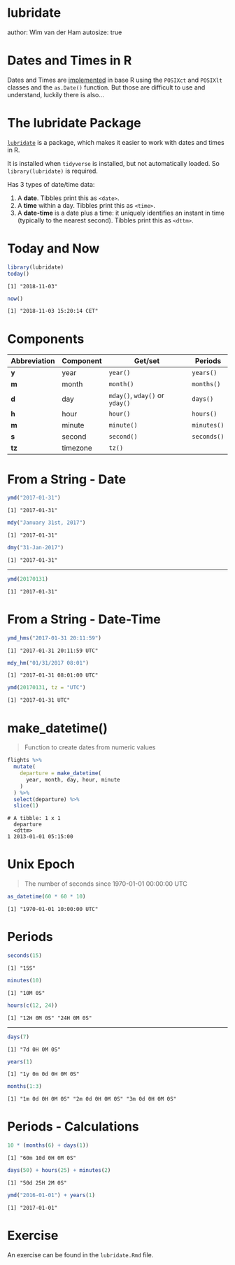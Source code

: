 lubridate
========================================================
author: Wim van der Ham
autosize: true

Dates and Times in R
========================================================

Dates and Times are [implemented](https://www.stat.berkeley.edu/~s133/dates.html) in base R using the `POSIXct` and `POSIXlt` classes and the `as.Date()` function. But those are difficult to use and understand, luckily there is also...

The lubridate Package
========================================================

[`lubridate`](https://lubridate.tidyverse.org/) is a package, which makes it easier to work with dates and times in R. 

It is installed when `tidyverse` is installed, but not automatically loaded. So `library(lubridate)` is required.

Has 3 types of date/time data:

1. A **date**. Tibbles print this as `<date>`.
1. A **time** within a day. Tibbles print this as `<time>`.
1. A **date-time** is a date plus a time: it uniquely identifies an instant in time (typically to the nearest second). Tibbles print this as `<dttm>`. 

Today and Now
========================================================


```r
library(lubridate)
today()
```

```
[1] "2018-11-03"
```

```r
now()
```

```
[1] "2018-11-03 15:20:14 CET"
```

Components
========================================================

Abbreviation | Component | Get/set | Periods
--- | --- | --- | ---
**y** | year | `year()` | `years()`
**m** | month | `month()` | `months()`
**d** | day | `mday()`, `wday()` or `yday()` | `days()`
**h** | hour | `hour()` | `hours()`
**m** | minute | `minute()` | `minutes()`
**s** | second | `second()` | `seconds()`
**tz** | timezone | `tz()` | 

From a String - Date
========================================================


```r
ymd("2017-01-31")
```

```
[1] "2017-01-31"
```

```r
mdy("January 31st, 2017")
```

```
[1] "2017-01-31"
```

```r
dmy("31-Jan-2017")
```

```
[1] "2017-01-31"
```

***


```r
ymd(20170131)
```

```
[1] "2017-01-31"
```

From a String - Date-Time
========================================================


```r
ymd_hms("2017-01-31 20:11:59")
```

```
[1] "2017-01-31 20:11:59 UTC"
```

```r
mdy_hm("01/31/2017 08:01")
```

```
[1] "2017-01-31 08:01:00 UTC"
```

```r
ymd(20170131, tz = "UTC")
```

```
[1] "2017-01-31 UTC"
```

make_datetime()
========================================================

> Function to create dates from numeric values




```r
flights %>% 
  mutate(
    departure = make_datetime(
      year, month, day, hour, minute
    )
  ) %>%
  select(departure) %>% 
  slice(1)
```

```
# A tibble: 1 x 1
  departure          
  <dttm>             
1 2013-01-01 05:15:00
```

Unix Epoch
========================================================

> The number of seconds since 1970-01-01 00:00:00 UTC


```r
as_datetime(60 * 60 * 10)
```

```
[1] "1970-01-01 10:00:00 UTC"
```

Periods
========================================================


```r
seconds(15)
```

```
[1] "15S"
```

```r
minutes(10)
```

```
[1] "10M 0S"
```

```r
hours(c(12, 24))
```

```
[1] "12H 0M 0S" "24H 0M 0S"
```

***


```r
days(7)
```

```
[1] "7d 0H 0M 0S"
```

```r
years(1)
```

```
[1] "1y 0m 0d 0H 0M 0S"
```

```r
months(1:3)
```

```
[1] "1m 0d 0H 0M 0S" "2m 0d 0H 0M 0S" "3m 0d 0H 0M 0S"
```

Periods - Calculations
========================================================


```r
10 * (months(6) + days(1))
```

```
[1] "60m 10d 0H 0M 0S"
```

```r
days(50) + hours(25) + minutes(2)
```

```
[1] "50d 25H 2M 0S"
```

```r
ymd("2016-01-01") + years(1)
```

```
[1] "2017-01-01"
```

Exercise
========================================================

An exercise can be found in the `lubridate.Rmd` file.
